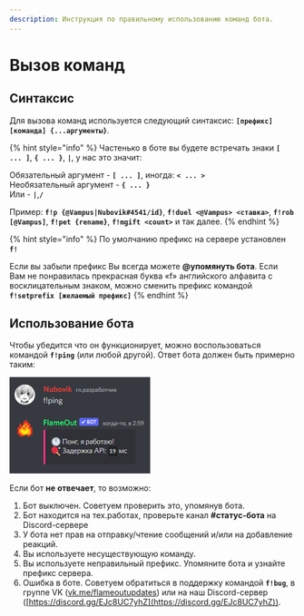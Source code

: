 ```yaml
---
description: Инструкция по правильному использованию команд бота.
---
```


# Вызов команд

## Синтаксис

Для вызова команд используется следующий синтаксис: **`[префикс][команда] {...аргументы}`**.

{% hint style="info" %}
Частенько в боте вы будете встречать знаки **`[ ... ]`**, **`{ ... }`**, **`|`**, у нас это значит:

Обязательный аргумент - **`[ ... ]`**, иногда: **`< ... >`**\
Необязательный аргумент - **`{ ... }`**\
Или - **`|`**,**`/`**

Пример: **`f!p {@Vampus|Nubovik#4541/id}`**, **`f!duel <@Vampus> <ставка>`**, **`f!rob [@Vampus]`**, **`f!pet {rename}`**, **`f!mgift <count>`** и так далее.
{% endhint %}

{% hint style="info" %}
По умолчанию префикс на сервере установлен **`f!`**

Если вы забыли префикс Вы всегда можете **@упомянуть бота**. Если Вам не понравилась прекрасная буква «f» английского алфавита с восклицательным знаком, можно сменить префикс командой **`f!setprefix [желаемый префикс]`**
{% endhint %}

## Использование бота

Чтобы убедится что он функционирует, можно воспользоваться командой **`f!ping`** (или любой другой). Ответ бота должен быть примерно таким:

![](<../.gitbook/assets/image (202).png>)

Если бот **не отвечает**, то возможно:

1. Бот выключен. Советуем проверить это, упомянув бота.
2. Бот находится на тех.работах, проверьте канал **#статус-бота** на Discord-сервере
3. У бота нет прав на отправку/чтение сообщений и/или на добавление реакций.
4. Вы используете несуществующую команду.
5. Вы используете неправильный префикс. Упомяните бота и узнайте префикс сервера.
6. Ошибка в боте. Советуем обратиться в поддержку командой **`f!bug`**, в группе VK ([vk.me/flameoutupdates](https://vk.me/flameoutupdates)) или на наш Discord-сервер ([https://discord.gg/EJc8UC7yhZ](https://discord.gg/EJc8UC7yhZ)).
